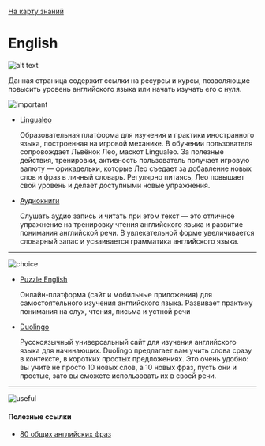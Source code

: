 <a href="https://github.com/js-machine/dashboard/blob/master/knowledge-map/MAP.md#start">На карту знаний</a>

# English

![alt text](https://upload.wikimedia.org/wikipedia/commons/thumb/a/ae/Flag_of_the_United_Kingdom.svg/400px-Flag_of_the_United_Kingdom.svg.png)

Данная страница содержит ссылки на ресурсы и курсы, позволяющие повысить уровень английского языка или начать изучать его с нуля.

![important]

* [Lingualeo](https://lingualeo.com/)

  Образовательная платформа для изучения и практики иностранного языка, построенная на игровой механике. В обучении пользователя сопровождает Львёнок Лео, маскот Lingualeo. За полезные действия, тренировки, активность пользователь получает игровую валюту — фрикадельки, которые Лео съедает за добавление новых слов и фраз в личный словарь. Регулярно питаясь, Лео повышает свой уровень и делает доступными новые упражнения.

* [Аудиокниги](https://fenglish.ru/adaptirovannye-audioknigi-na-anglijskom-ot-obl/)

  Слушать аудио запись и читать при этом текст — это отличное упражнение на тренировку чтения английского языка и развитие понимания английской речи. В увлекательной форме увеличивается словарный запас и усваивается грамматика английского языка.

---
![choice]

* [Puzzle English](https://puzzle-english.com)

  Онлайн-платформа (сайт и мобильные приложения) для самостоятельного изучения английского языка. Развивает практику понимания на слух, чтения, письма и устной речи

* [Duolingo](https://www.duolingo.com/)

   Русскоязычный универсальный сайт для изучения английского языка для начинающих. Duolingo предлагает вам учить слова сразу в контексте, в коротких простых предложениях. Это очень удобно: вы учите не просто 10 новых слов, а 10 новых фраз, пусть они и простые, зато вы сможете использовать их в своей речи.

---
![useful]

#### Полезные ссылки

* [80 общих английских фраз](https://englishteacheradriana.com/80-common-english-phrases/)

[important]: https://github.com/js-machine/dashboard/blob/master/knowledge-map/images/important.png
[choice]: https://github.com/js-machine/dashboard/blob/master/knowledge-map/images/choice.png
[useful]: https://github.com/js-machine/dashboard/blob/master/knowledge-map/images/useful.png

